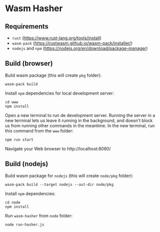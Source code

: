 # Wasm Hasher

## Requirements

- `rust` (https://www.rust-lang.org/tools/install)
- `wasm-pack` (https://rustwasm.github.io/wasm-pack/installer/)
- `nodejs` and `npm` (https://nodejs.org/en/download/package-manager)

## Build (browser)
Build wasm package (this will create `pkg` folder):
```shell
wasm-pack build
```

Install `npm` dependencies for local development server:
```shell
cd www
npm install
```

Open a new terminal to run de development server. Running the server in a new terminal lets us leave it running in the background, and doesn't block us from running other commands in the meantime. In the new terminal, run this command from the `www` folder:

```shell
npm run start
```

Navigate your Web browser to http://localhost:8080/ 

## Build (nodejs)
Build wasm package for `nodejs` (this will create `node/pkg` folder):
```shell
wasm-pack build --target nodejs --out-dir node/pkg
```

Install `npm` dependencies:
```shell
cd node
npm install
```

Run `wasm-hasher` from `node` folder:
```shell
node run-hasher.js
```

